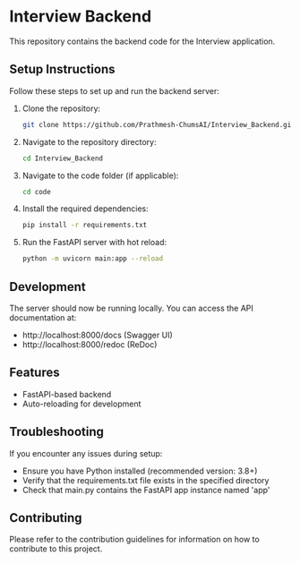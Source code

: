 # Interview Backend

This repository contains the backend code for the Interview application.

## Setup Instructions

Follow these steps to set up and run the backend server:

1. Clone the repository:
   ```bash
   git clone https://github.com/Prathmesh-ChumsAI/Interview_Backend.git
   ```

2. Navigate to the repository directory:
   ```bash
   cd Interview_Backend
   ```

3. Navigate to the code folder (if applicable):
   ```bash
   cd code
   ```

4. Install the required dependencies:
   ```bash
   pip install -r requirements.txt
   ```

5. Run the FastAPI server with hot reload:
   ```bash
   python -m uvicorn main:app --reload
   ```

## Development

The server should now be running locally. You can access the API documentation at:
- http://localhost:8000/docs (Swagger UI)
- http://localhost:8000/redoc (ReDoc)

## Features

- FastAPI-based backend
- Auto-reloading for development

## Troubleshooting

If you encounter any issues during setup:
- Ensure you have Python installed (recommended version: 3.8+)
- Verify that the requirements.txt file exists in the specified directory
- Check that main.py contains the FastAPI app instance named 'app'

## Contributing

Please refer to the contribution guidelines for information on how to contribute to this project.

